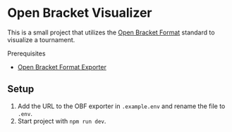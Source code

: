 # Open Bracket Visualizer

This is a small project that utilizes the [Open Bracket Format](https://github.com/openbracketformat/openbracketformat) standard to visualize a tournament.

Prerequisites

- [Open Bracket Format Exporter](https://github.com/SuperSoma/OBFexporter)

## Setup

1. Add the URL to the OBF exporter in `.example.env` and rename the file to `.env`.
2. Start project with `npm run dev`.
